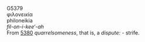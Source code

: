 G5379  
φιλονεικία  
philoneikia  
*fil-on-i-kee‘-ah*  
From [5380](g5380) *quarrelsomeness*, that is, a *dispute:* - strife.  
